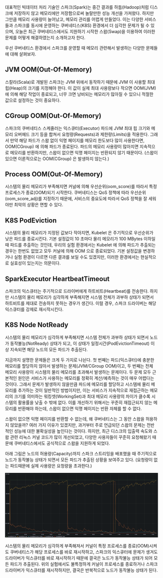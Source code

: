 대표적인 빅데이터 처리 기술인 스파크(Spark)는 중간 결과를 하둡(Hadoop)처럼 디스크에 저장하지 않고 메모리에만 저장함으로써 놀랄만한 성능 개선을 가져왔다. 하지만 그만큼 메모리 사용량이 늘어났고, 메모리 관리를 어렵게 만들었다. 이는 다양한 서비스들과 스파크를 동시에 운영하는 쿠버네티스(K8S) 환경에서 더 심각한 문제가 될 수 있으며, 오늘은 최근 쿠버네티스에서도 지원하기 시작한 스왑(Swap)을 이용하여 이러한 문제를 어떻게 해결하였는지 소개하고자 한다.

우선 쿠버네티스 환경에서 스파크를 운영할 때 메모리 관련해서 발생하는 다양한 문제들에 대해 살펴보자.

## JVM OOM(Out-Of-Memory)

스칼라(Scala)로 개발된 스파크는 JVM 위에서 동작하기 때문에 JVM 이 사용할 최대 힙(Heap)의 크기를 지정해야 한다. 이 값이 실제 최대 사용량보다 작으면 OOM(JVM) 에 의해 해당 작업이 종료되고, 너무 크면 낭비되는 메모리가 많아질 수 있으니 적절한 값으로 설정하는 것이 중요하다.

## CGroup OOM(Out-Of-Memory)

스파크의 쿠버네티스 스케줄러는 익스큐터(Executor) 파드에 JVM 최대 힙 크기와 메모리 오버헤드 크기 등을 합쳐서 요청량(Requests)과 제한량(Limits)을 적용한다. 그래서 만약 해당 파드가 스왑 없이 익명 페이지를 메모리 한도보다 많이 사용한다면, OOM(CGroup) 에 의해 파드가 종료된다. 파드의 메모리 사용량이 많아지면 지속적으로 메모리를 반환하지만, 스왑이 없으면 익명 페이지는 반환되지 않기 때문이다. (스왑이 있으면 이론적으로는 OOM(CGroup) 은 발생하지 않는다.)

## Process OOM(Out-Of-Memory)

시스템의 물리 메모리가 부족해지면 커널에 의해 우선순위(oom_score)를 따라서 특정 프로세스가 종료(OOM)되기 시작한다. 쿠버네티스는 QoS 정책에 따라 우선순위(oom_score_adj)를 지정하기 때문에, 서비스의 중요도에 따라서 QoS 정책을 잘 세워야만 최악의 상황은 면할 수 있다.

## K8S PodEviction

시스템의 물리 메모리가 지정된 값보다 작아지면, Kubelet 은 주기적으로 우선순위가 낮은 파드를 종료시킨다. 기본 설정값이 10 초마다 물리 메모리가 100 MBytes 이하일 때 파드를 추출하는 것인데, 우리의 실험 환경에서는 Kubelet 에 의해 파드가 추출되는 경우는 한번도 없었고 모두 커널에 의해 OOM 으로 종료되었다. 기본 설정값을 변경하거나 실험 환경이 다르면 다른 결과를 보일 수도 있겠지만, 이러한 환경에서는 현실적으로 실효성이 있는지는 의문이다.

## SparkExecutor HeartbeatTimeout

스파크의 익스큐터는 주기적으로 드라이버에게 하트비트(Heartbeat)를 전송한다. 하지만 시스템의 물리 메모리가 심각하게 부족해지면 시스템 전체가 과부하 상태가 되면서 하트비트를 제대로 전송하지 못하는 경우가 생긴다. 이럴 경우, 스파크 드라이버는 해당 익스큐터를 강제로 재시작시킨다.

## K8S Node NotReady

시스템의 물리 메모리가 심각하게 부족해지면 시스템 전체가 과부하 상태가 되면서 노드가 동작불능(NotReady) 상태가 되고, 이 상태가 일정시간(PodEvictionTimeout) 이상 지속되면 해당 노드의 모든 파드가 추출된다.

지금까지 설명한 문제들은 크게 두 가지로 나뉜다. 첫 번째는 파드(익스큐터)에 충분한 메모리를 할당하지 않아서 발생하는 문제(JVM/CGroup OOM)이고, 두 번째는 전체 메모리 사용량이 시스템의 물리 메모리를 초과해서 발생하는 문제이다. 두 문제 모두 근본적인 원인은 서비스가 사용하는 메모리를 정확히 계산/예측하는 것이 매우 어렵다는 것이다. 그래서 문제가 발생하지 않을만큼 파드에 메모리를 할당하고 시스템에 물리 메모리를 추가하는 것이 일반적인 방법이지만, 이는 서비스가 지속적으로 재접근하는 메모리의 크기를 의미하는 워킹셋(WorkingSet)과 최대 메모리 사용량의 차이가 클수록 시스템의 활용률을 낮출 수 밖에 없다. 이를 개선하기 위해서는 꾸준히 재접근되지 않는 메모리를 반환해야 하는데, 스왑이 없으면 익명 페이지는 반환 자체를 할 수 없다.

스왑이 없으면 익명 페이지를 반환할 수 없는데, 왜 쿠버네티스는 그 동안 스왑을 허용하지 않았을까? 여러 가지 이유가 있겠지만, 과거부터 주로 언급되던 스왑의 문제는 전반적인 성능에 대한 불확실성을 높인다는 것이다. 하지만, 최근 디스크의 입출력 속도와 스왑 관련 리눅스 커널 코드가 많이 개선되었고, 다양한 사용자들이 꾸준히 요청해왔기 때문에 쿠버네티스에서도 공식적으로 스왑을 지원하게 되었다.

아래 그림은 노드의 허용량(Capacity)까지 스파크 스트리밍을 배포했을 때 주기적으로 노드가 동작불능 상태가 되면서 모든 파드가 추출된 상황을 보여주고 있다. (요청량이 없는 파드때문에 실제 사용량은 요청량을 초과한다.)

![memory.usages.without.swap.png](./memory.usages.without.swap.png)

시스템의 물리 메모리가 심각하게 부족해져서 커널이 특정 프로세스를 종료(OOM)시켜도 쿠버네티스가 해당 프로세스를 바로 재시작하고, 스파크의 익스큐터에 문제가 생겨도 드라이버가 익스큐터를 바로 재시작하기 때문에 결국은 노드가 동작불능 상태가 되어 모든 파드가 추출된다. 위의 실험에서도 불특정하게 커널이 프로세스를 종료하거나 스파크 드라이버가 익스큐터를 재시작하지만, 결국은 반복적으로 노드가 동작불능 상태가 된다.
